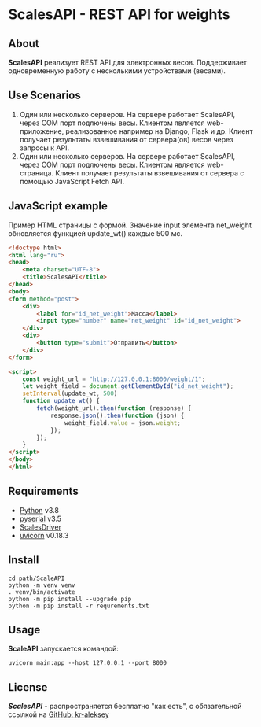 # ScalesAPI - REST API for weights
## About
**ScalesAPI** реализует REST API для электронных весов. 
Поддерживает одновременную работу с несколькими устройствами (весами). 

## Use Scenarios
1. Один или несколько серверов. На сервере работает ScalesAPI, через COM порт подлючены весы. 
Клиентом является web-приложение, реализованное например на Django, Flask и др. 
Клиент получает результаты взвешивания от сервера(ов) весов через запросы к API.
2. Один или несколько серверов. На сервере работает ScalesAPI, через COM порт подлючены весы. 
Клиентом является web-страница. 
Клиент получает результаты взвешивания от сервера с помощью JavaScript Fetch API.

## JavaScript example
Пример HTML страницы с формой. Значение input элемента net_weight обновляется функцией update_wt() каждые 500 мс.

```html
<!doctype html>
<html lang="ru">
<head>
    <meta charset="UTF-8">
    <title>ScalesAPI</title>
</head>
<body>
<form method="post">
    <div>
        <label for="id_net_weight">Масса</label>
        <input type="number" name="net_weight" id="id_net_weight">
    </div>
    <div>
        <button type="submit">Отправить</button>
    </div>
</form>

<script>
    const weight_url = "http://127.0.0.1:8000/weight/1";
    let weight_field = document.getElementById("id_net_weight");
    setInterval(update_wt, 500)
    function update_wt() {
        fetch(weight_url).then(function (response) {
            response.json().then(function (json) {
                weight_field.value = json.weight;
            });
        });
    }
</script>
</body>
</html>
```
## Requirements

- [Python](https://www.python.org/) v3.8
- [pyserial](https://pypi.org/project/pyserial/) v3.5
- [ScalesDriver](https://github.com/kr-aleksey/ScalesDriver.git)
- [uvicorn](https://pypi.org/project/uvicorn/) v0.18.3

## Install
```shell
cd path/ScaleAPI
python -m venv venv
. venv/bin/activate
python -m pip install --upgrade pip  
python -m pip install -r requrements.txt
```

## Usage

**ScaleAPI** запускается командой:
```
uvicorn main:app --host 127.0.0.1 --port 8000
```

## License
***ScalesAPI*** - распространяется бесплатно "как есть", с обязательной ссылкой на [GitHub: kr-aleksey](https://github.com/kr-aleksey)
